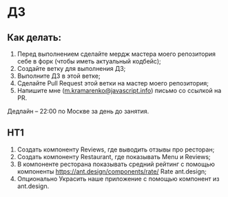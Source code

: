 # ДЗ

## Как делать:

1. Перед выполнением сделайте мердж мастера моего репозитория себе в форк (чтобы иметь актуальный кодбейс);
2. Создайте ветку для выполнения ДЗ;
3. Выполните ДЗ в этой ветке;
4. Сделайте Pull Request этой ветки на мастер моего репозитория;
5. Напишите мне (m.kramarenko@javascript.info) письмо со ссылкой на PR.

Дедлайн – 22:00 по Москве за день до занятия.

## HT1

1. Создать компоненту Reviews, где выводить отзывы про ресторан;
2. Создать компоненту Restaurant, где показывать Menu и Reviews;
3. В компоненте ресторана показывать средний рейтинг с помощью компоненты https://ant.design/components/rate/ Rate ant.design;
4. Опционально Украсить наше приложение с помощью компонент из ant.design.

